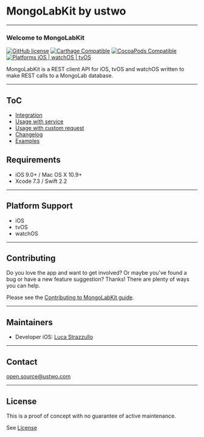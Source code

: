 # MongoLabKit by ustwo
---

### Welcome to MongoLabKit 
[![GitHub license](https://img.shields.io/badge/license-MIT-lightgrey.svg)](https://github.com/ustwo/mongolabkit-swift/blob/master/LICENSE) 
[![Carthage Compatible](https://img.shields.io/badge/Carthage-compatible-4BC51D.svg?style=flat)](https://github.com/Carthage/Carthage)
[![CocoaPods Compatible](https://img.shields.io/badge/Pods-compatible-4BC51D.svg?style=flat)](https://cocoapods.org)
[![Platforms iOS | watchOS | tvOS](https://img.shields.io/badge/Platforms-iOS%20%7C%20watchOS%20%7C%20tvOS-lightgray.svg?style=flat)](https://developer.apple.com/swift/)

MongoLabKit is a REST client API for iOS, tvOS and watchOS written to make REST calls to a MongoLab database.

---

## ToC

* [Integration](./Documents/Integration.md)
* [Usage with service](./Documents/UsageWithService.md)
* [Usage with custom request](./Documents/UsageWithCustomRequest.md)
* [Changelog](./CHANGELOG.md)
* [Examples](./MongoLabKit/MongoLabKitExamples)

## Requirements 

- iOS 9.0+ / Mac OS X 10.9+
- Xcode 7.3 / Swift 2.2

---

## Platform Support

- iOS
- tvOS
- watchOS

---

## Contributing

Do you love the app and want to get involved? Or maybe you've found a bug or 
have a new feature suggestion? Thanks! There are plenty of ways you can help.

Please see the [Contributing to MongoLabKit guide](./CONTRIBUTING.md).

---

## Maintainers

* Developer iOS: [Luca Strazzullo](mailto:luca@ustwo.com)

---

## Contact

[open.source@ustwo.com](mailto:open.source@ustwo.com)

---

## License

This is a proof of concept with no guarantee of active maintenance.

See [License](./LICENSE)

